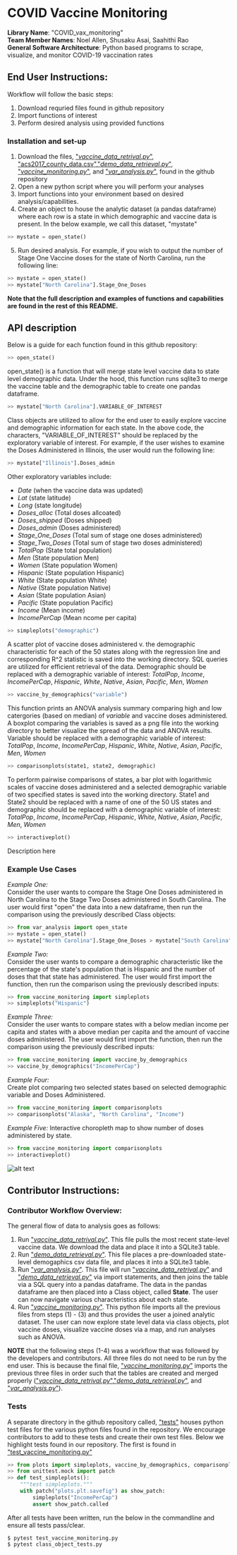 # COVID Vaccine Monitoring
**Library Name**: "COVID_vax_monitoring"  
**Team Member Names**: Noel Allen, Shusaku Asai, Saahithi Rao   
**General Software Architecture**: Python based programs to scrape, visualize, and monitor COVID-19 vaccination rates

  
## End User Instructions:  
Workflow will follow the basic steps:  
 1. Download requried files found in github repository  
 2. Import functions of interest  
 3. Perform desired analysis using provided functions  

### Installation and set-up  
1. Download the files, ["*vaccine_data_retrival.py*"](https://github.com/delashu/COVID_vax_monitoring/blob/main/vaccine_data_retreival.py), ["acs2017_county_data.csv"](https://github.com/delashu/COVID_vax_monitoring/blob/main/acs2017_county_data.csv),["*demo_data_retrieval.py*"](https://github.com/delashu/COVID_vax_monitoring/blob/main/demo_data_retrieval.py), ["*vaccine_monitoring.py*"](https://github.com/delashu/COVID_vax_monitoring/blob/main/vaccine_monitoring.py), and ["*var_analysis.py*"](https://github.com/delashu/COVID_vax_monitoring/blob/main/var_analysis.py), found in the github repository   
2. Open a new python script where you will perform your analyses  
3. Import functions into your environment based on desired analysis/capabilities.  
4. Create an object to house the analytic dataset (a pandas dataframe) where each row is a state in which demographic and vaccine data is present. In the below example, we call this dataset, "mystate"
```python
>> mystate = open_state()
```

5. Run desired analysis. For example, if you wish to output the number of Stage One Vaccine doses for the state of North Carolina, run the following line:   
```python
>> mystate = open_state()
>> mystate["North Carolina"].Stage_One_Doses
```


**Note that the full description and examples of functions and capabilities are found in the rest of this README.**  

## API description  
Below is a guide for each function found in this github repository:  

```python
>> open_state()
```
open_state() is a function that will merge state level vaccine data to state level demographic data. Under the hood, this function runs sqlite3 to merge the vaccine table and the demographic table to create one pandas dataframe.  
  
```python
>> mystate["North Carolina"].VARIABLE_OF_INTEREST
```
Class objects are utilized to allow for the end user to easily explore vaccine and demographic information for each state. In the above code, the characters, "VARIABLE_OF_INTEREST" should be replaced by the exploratory variable of interest. For example, if the user wishes to examine the Doses Administered in Illinois, the user would run the following line:  
```python
>> mystate["Illinois"].Doses_admin
```

Other exploratory variables include:  
- *Date* (when the vaccine data was updated)
- *Lat* (state latitude)
- *Long* (state longitude)
- *Doses_alloc* (Total doses allcoated)
- *Doses_shipped* (Doses shipped)
- *Doses_admin* (Doses administered)
- *Stage_One_Doses* (Total sum of stage one doses administered)
- *Stage_Two_Doses* (Total sum of stage two doses administered)
- *TotalPop* (State total population)
- *Men* (State population Men)
- *Women* (State population Women)
- *Hispanic* (State population Hispanic)
- *White* (State population White)
- *Native* (State population Native)
- *Asian* (State population Asian)
- *Pacific*  (State population Pacific)
- *Income* (Mean income)
- *IncomePerCap* (Mean ncome per capita) 

```python
>> simpleplots("demographic")
```
A scatter plot of vaccine doses administered v. the demographic characteristic for each of the 50 states along with the regression line and corresponding R^2 statistic is saved into the working directory. SQL queries are utilized for efficient retrieval of the data. Demographic should be replaced with a demographic variable of interest: *TotalPop*, *Income*, *IncomePerCap*, *Hispanic*, *White*, *Native*, *Asian*, *Pacific*, *Men*, *Women*

```python
>> vaccine_by_demographics("variable")
```
This function prints an ANOVA analysis summary comparing high and low catergories (based on median) of *variable* and vaccine doses administered. A boxplot comparing the variables is saved as a png file into the working directory to better visualize the spread of the data and ANOVA results. Variable should be replaced with a demographic variable of interest: *TotalPop*, *Income*, *IncomePerCap*, *Hispanic*, *White*, *Native*, *Asian*, *Pacific*, *Men*, *Women*

```python
>> comparisonplots(state1, state2, demographic)
```
To perform pairwise comparisons of states, a bar plot with logarithmic scales of vaccine doses administered and a selected demographic variable of two specified states is saved into the working directory. State1 and State2 should be replaced with a name of one of the 50 US states and demographic should be replaced with a demographic variable of interest: *TotalPop*, *Income*, *IncomePerCap*, *Hispanic*, *White*, *Native*, *Asian*, *Pacific*, *Men*, *Women*

```python
>> interactiveplot()
```
Description here

### Example Use Cases   
*Example One:*  
Consider the user wants to compare the Stage One Doses administered in North Carolina to the Stage Two Doses administered in South Carolina. The user would first "open" the data into a new dataframe, then run the comparison using the previously described Class objects:  

```python
>> from var_analysis import open_state
>> mystate = open_state()
>> mystate["North Carolina"].Stage_One_Doses > mystate["South Carolina"].Stage_Two_Doses
```

*Example Two:*   
Consider the user wants to compare a demographic characteristic like the percentage of the state's population that is Hispanic and the number of doses that that state has administered. The user would first import the function, then run the comparison using the previously described inputs: 
```python
>> from vaccine_monitoring import simpleplots
>> simpleplots("Hispanic")
```

*Example Three:*   
Consider the user wants to compare states with a below median income per capita and states with a above median per capita and the amount of vaccine doses administered. The user would first import the function, then run the comparison using the previously described inputs: 
```python
>> from vaccine_monitoring import vaccine_by_demographics
>> vaccine_by_demographics("IncomePerCap")
```

*Example Four:*   
Create plot comparing two selected states based on selected demographic variable and Doses Administered. 
```python
>> from vaccine_monitoring import comparisonplots
>> comparisonplots("Alaska", "North Carolina", "Income")
```

*Example Five:* 
Interactive choropleth map to show number of doses administered by state. 
```python
>> from vaccine_monitoring import comparisonplots
>> interactiveplot()
```
![alt text](https://github.com/delashu/COVID_vax_monitoring/blob/main/Vaccinedosesadministeredbystate.png)


## Contributor Instructions: 
### Contributor Workflow Overview:  
The general flow of data to analysis goes as follows:  
1. Run ["*vaccine_data_retrival.py*"](https://github.com/delashu/COVID_vax_monitoring/blob/main/vaccine_data_retreival.py). This file pulls the most recent state-level vaccine data. We download the data and place it into a SQLite3 table.  
2. Run ["*demo_data_retrieval.py*"](https://github.com/delashu/COVID_vax_monitoring/blob/main/demo_data_retrieval.py). This file places a pre-downloaded state-level demogaphics csv data file, and places it into a SQLite3 table.  
3. Run ["*var_analysis.py*"](https://github.com/delashu/COVID_vax_monitoring/blob/main/var_analysis.py). This file will run ["*vaccine_data_retrival.py*"](https://github.com/delashu/COVID_vax_monitoring/blob/main/vaccine_data_retreival.py) and ["*demo_data_retrieval.py*"](https://github.com/delashu/COVID_vax_monitoring/blob/main/demo_data_retrieval.py) via import statements, and then joins the table via a SQL query into a pandas dataframe. The data in the pandas dataframe are then placed into a Class object, called **State**. The user can now navigate various characteristics about each state.  
4. Run ["*vaccine_monitoring.py*"](https://github.com/delashu/COVID_vax_monitoring/blob/main/vaccine_monitoring.py). This python file imports all the previous files from steps (1) - (3) and thus provides the user a joined analytic dataset. The user can now explore state level data via class objects, plot vaccine doses, visualize vaccine doses via a map, and run analyses such as ANOVA.   

**NOTE** that the following steps (1-4) was a workflow that was followed by the developers and contributors. All three files do not need to be run by the end user. This is because the final file, ["*vaccine_monitoring.py*"](https://github.com/delashu/COVID_vax_monitoring/blob/main/vaccine_monitoring.py) imports the previous three files in order such that the tables are created and merged properly (["*vaccine_data_retrival.py*"](https://github.com/delashu/COVID_vax_monitoring/blob/main/vaccine_data_retreival.py),["*demo_data_retrieval.py*"](https://github.com/delashu/COVID_vax_monitoring/blob/main/demo_data_retrieval.py), and ["*var_analysis.py*"](https://github.com/delashu/COVID_vax_monitoring/blob/main/var_analysis.py)).


### Tests  
A separate directory in the github repository called, ["tests"](https://github.com/delashu/COVID_vax_monitoring/tree/main/tests) houses python test files for the various python files found in the repository. We encourage contributors to add to these tests and create their own test files. Below we highlight tests found in our repository. The first is found in ["test_vaccine_monitoring.py"](https://github.com/delashu/COVID_vax_monitoring/blob/main/tests/test_vaccine_monitoring.py)   

```python
>> from plots import simpleplots, vaccine_by_demographics, comparisonplots
>> from unittest.mock import patch
>> def test_simpleplots():
    """test simpleplots."""
    with patch("plots.plt.savefig") as show_patch:
        simpleplots("IncomePerCap")
        assert show_patch.called
```

After all tests have been written, run the below in the commandline and ensure all tests pass/clear.   
```console
$ pytest test_vaccine_monitoring.py
$ pytest class_object_tests.py
```
